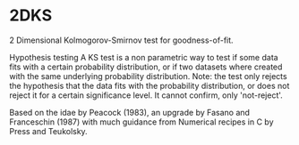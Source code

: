 # 2DKS
2 Dimensional Kolmogorov-Smirnov test for goodness-of-fit.

Hypothesis testing
A KS test is a non parametric way to test if some data fits with a certain probability distribution, 
or if two datasets where created with the same underlying probability distribution. 
Note: the test only rejects the hypothesis that the data fits with the probability distribution, or does not reject it
for a certain significance level. It cannot confirm, only 'not-reject'.


Based on the idae by Peacock (1983), an upgrade by Fasano and Franceschin (1987) with
much guidance from Numerical recipes in C by Press and Teukolsky.
